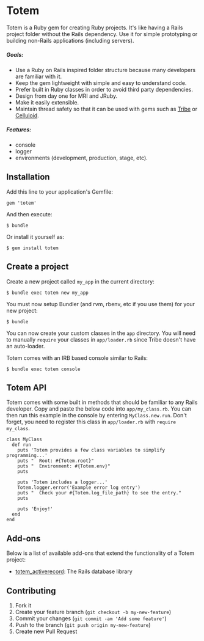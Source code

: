 # Totem

Totem is a Ruby gem for creating Ruby projects.
It's like having a Rails project folder without the Rails dependency.
Use it for simple prototyping or building non-Rails applications (including servers).

##### Goals:
- Use a Ruby on Rails inspired folder structure because many developers are familiar with it.
- Keep the gem lightweight with simple and easy to understand code.
- Prefer built in Ruby classes in order to avoid third party dependencies.
- Design from day one for MRI and JRuby.
- Make it easily extensible.
- Maintain thread safety so that it can be used with gems such as [Tribe](https://github.com/chadrem/tribe) or [Celluloid](https://github.com/celluloid/celluloid).

##### Features:
- console
- logger
- environments (development, production, stage, etc).

## Installation

Add this line to your application's Gemfile:

    gem 'totem'

And then execute:

    $ bundle

Or install it yourself as:

    $ gem install totem

## Create a project

Create a new project called `my_app` in the current directory:

    $ bundle exec totem new my_app

You must now setup Bundler (and rvm, rbenv, etc if you use them) for your new project:

    $ bundle

You can now create your custom classes in the `app` directory.
You will need to manually `require` your classes in `app/loader.rb` since Tribe doesn't have an auto-loader.

Totem comes with an IRB based console similar to Rails:

    $ bundle exec totem console

## Totem API

Totem comes with some built in methods that should be familiar to any Rails developer.
Copy and paste the below code into `app/my_class.rb`.
You can then run this example in the console by entering `MyClass.new.run`.
Don't forget, you need to register this class in `app/loader.rb` with `require my_class`.

    class MyClass
      def run
        puts 'Totem provides a few class variables to simplify programming...'
        puts "  Root: #{Totem.root}"
        puts "  Environment: #{Totem.env}"
        puts

        puts 'Totem includes a logger...'
        Totem.logger.error('Example error log entry')
        puts "  Check your #{Totem.log_file_path} to see the entry."
        puts

        puts 'Enjoy!'
      end
    end

## Add-ons

Below is a list of available add-ons that extend the functionality of a Totem project:

- [totem_activerecord](https://github.com/chadrem/totem_activerecord): The Rails database library

## Contributing

1. Fork it
2. Create your feature branch (`git checkout -b my-new-feature`)
3. Commit your changes (`git commit -am 'Add some feature'`)
4. Push to the branch (`git push origin my-new-feature`)
5. Create new Pull Request

